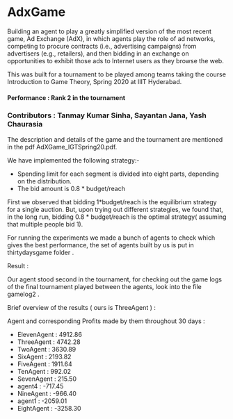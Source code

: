 # AdxGame
Building an agent to play a greatly simplified version of the most recent game, Ad
Exchange (AdX), in which agents play the role of ad networks, competing to procure
contracts (i.e., advertising campaigns) from advertisers (e.g., retailers), and then bidding in
an exchange on opportunities to exhibit those ads to Internet users as they browse the web. 

This was built for a tournament to be played among teams taking the course Introduction to Game Theory, Spring 2020 at IIIT Hyderabad.
#### Performance : Rank 2 in the tournament
### Contributors : Tanmay Kumar Sinha, Sayantan Jana, Yash Chaurasia

The description and details of the game and the tournament are mentioned in the pdf AdXGame_IGTSpring20.pdf.

We have implemented the following strategy:-

- Spending limit for each segment is divided into eight parts, depending on the distribution.
- The bid amount is 0.8 * budget/reach

First we observed that bidding 1*budget/reach is the equilibrium strategy for a single auction. But, upon trying out different strategies, we found that, in the long run, bidding 0.8 * budget/reach is the optimal strategy( assuming that multiple people bid 1).

For running the experiments we made a bunch of agents to check which gives the best performance, the set of agents built by us is put in thirtydaysgame folder .

Result :

Our agent stood second in the tournament, for checking out the game logs of the final tournament played between the agents, look into the file gamelog2 .

Brief overview of the results ( ours is ThreeAgent ) :

  Agent and corresponding	Profits made by them throughout 30 days :
- ElevenAgent 	:  4912.86 
- ThreeAgent 	:  4742.28 	
- TwoAgent 	:  3630.89 	
- SixAgent 	:  2193.82 	
- FiveAgent 	:  1911.64 	
- TenAgent 	:   992.02 	
- SevenAgent 	:   215.50 	
- agent4 	:  -717.45 	
- NineAgent 	:  -966.40 	
- agent1 	: -2059.01 	
- EightAgent 	: -3258.30
